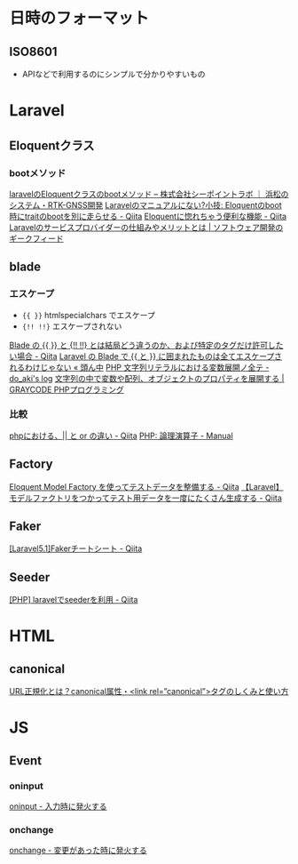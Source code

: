 # 日時のフォーマット
## ISO8601
- APIなどで利用するのにシンプルで分かりやすいもの

# Laravel
## Eloquentクラス
### bootメソッド
[laravelのEloquentクラスのbootメソッド &#8211; 株式会社シーポイントラボ ｜ 浜松のシステム・RTK-GNSS開発](https://cpoint-lab.co.jp/article/201812/6681/)
[Laravelのマニュアルにない?小技: Eloquentのboot時にtraitのbootを別に走らせる - Qiita](https://qiita.com/niisan-tokyo/items/d3be588b53df8fa0278c)
[Eloquentに惚れちゃう便利な機能 - Qiita](https://qiita.com/henriquebremenkanp/items/e21de43e4b9079265d7f)
[Laravelのサービスプロバイダーの仕組みやメリットとは | ソフトウェア開発のギークフィード](https://www.geekfeed.co.jp/geekblog/laravel-service-providers)


## blade
### エスケープ
- `{{ }}`
htmlspecialchars でエスケープ
- `{!! !!}`
エスケープされない

[Blade の {{ }} と {!! !!} とは結局どう違うのか、および特定のタグだけ許可したい場合 - Qiita](https://qiita.com/nunulk/items/8b2f248348c6ccedd88e)
[Laravel の Blade で {{ と }} に囲まれたものは全てエスケープされるわけじゃない &laquo; 頭ん中](https://www.msng.info/archives/2016/01/laravel-blade-braces-dont-always-escape.php)
[ PHP 文字列リテラルにおける変数展開ノ全テ - do_aki&#39;s log](https://do-aki.hatenablog.jp/entry/20131218/1387335279)
[文字列の中で変数や配列、オブジェクトのプロパティを展開する | GRAYCODE PHPプログラミング](https://gray-code.com/php/using-variable-in-string/)

### 比較
[phpにおける、|| と or の違い - Qiita](https://qiita.com/Keech/items/54a2760ede488d127f04)
[PHP: 論理演算子 - Manual ](https://www.php.net/manual/ja/language.operators.logical.php)


## Factory
[Eloquent Model Factory を使ってテストデータを整備する - Qiita](https://qiita.com/nunulk/items/06370af1594a10faa749)
[【Laravel】モデルファクトリをつかってテスト用データを一度にたくさん生成する - Qiita](https://qiita.com/shin1kt/items/022c2b8d576c203d8cf1)

## Faker
[[Laravel5.1]Fakerチートシート - Qiita](https://qiita.com/tosite0345/items/1d47961947a6770053af)

## Seeder
[[PHP] laravelでseederを利用 - Qiita](https://qiita.com/kshimadutsu/items/f2558419718b47ed0c5d)


# HTML
## canonical
[URL正規化とは？canonical属性・&lt;link rel=”canonical”&gt;タグのしくみと使い方](https://www.gyro-n.com/seo/hack/canonical/)

# JS
## Event
### oninput
[oninput - 入力時に発火する](https://syncer.jp/javascript-reference/event-handler/oninput)
### onchange
[onchange - 変更があった時に発火する](https://syncer.jp/javascript-reference/event-handler/onchange)

